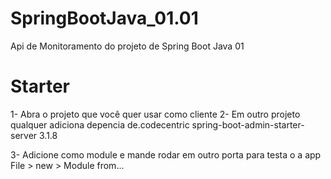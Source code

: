 # SpringBootJava_01.01
Api de Monitoramento do projeto de Spring Boot Java 01

# Starter
1- Abra o projeto que você quer usar como cliente
2- Em outro projeto qualquer adiciona depencia
  <dependency>
			<groupId>de.codecentric</groupId>
			<artifactId>spring-boot-admin-starter-server</artifactId>
			<version>3.1.8</version>
		</dependency>

3- Adicione como module e mande rodar em outro porta para testa o a app
File > new > Module from...
